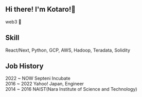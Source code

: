 ## Hi there! I'm Kotaro!👋
web3 💓 <br>

## Skill
React/Next, Python, GCP, AWS, Hadoop, Teradata, Solidity

## Job History
2022 ~ NOW Septeni Incubate<br>
2016 ~ 2022 Yahoo! Japan, Engineer<br>
2014 ~ 2016 NAIST(Nara Institute of Science and Technology)
